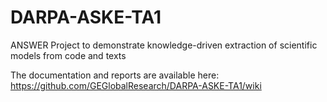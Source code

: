 # DARPA-ASKE-TA1
ANSWER Project to demonstrate knowledge-driven extraction of scientific models from code and texts

The documentation and reports are available here:
https://github.com/GEGlobalResearch/DARPA-ASKE-TA1/wiki
